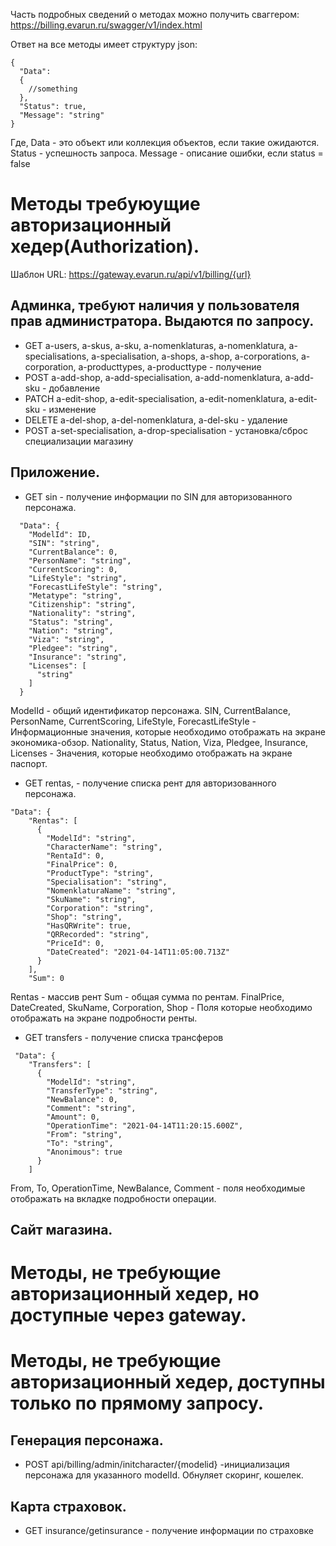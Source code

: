 Часть подробных сведений о методах можно получить сваггером:
https://billing.evarun.ru/swagger/v1/index.html

Ответ на все методы имеет структуру json:
```
{
  "Data": 
  {
    //something
  },
  "Status": true,
  "Message": "string"
}
```
Где, Data - это объект или коллекция объектов, если такие ожидаются.
Status - успешность запроса.
Message - описание ошибки, если status = false

# Методы требуюущие авторизационный хедер(Authorization).
Шаблон URL: https://gateway.evarun.ru/api/v1/billing/{url}
## Админка, требуют наличия у пользователя прав администратора. Выдаются по запросу.
* GET a-users, a-skus, a-sku, a-nomenklaturas, a-nomenklatura, a-specialisations, a-specialisation, a-shops, a-shop, a-corporations, a-corporation, a-producttypes, a-producttype - получение 
* POST a-add-shop, a-add-specialisation, a-add-nomenklatura, a-add-sku - добавление 
* PATCH a-edit-shop, a-edit-specialisation, a-edit-nomenklatura, a-edit-sku - изменение 
* DELETE a-del-shop, a-del-nomenklatura, a-del-sku - удаление 
* POST a-set-specialisation, a-drop-specialisation - установка/сброс специализации магазину

## Приложение.
* GET sin - получение информации по SIN для авторизованного персонажа.
```
  "Data": {
    "ModelId": ID, 
    "SIN": "string",
    "CurrentBalance": 0,
    "PersonName": "string",
    "CurrentScoring": 0,
    "LifeStyle": "string",
    "ForecastLifeStyle": "string",
    "Metatype": "string",
    "Citizenship": "string",
    "Nationality": "string",
    "Status": "string",
    "Nation": "string",
    "Viza": "string",
    "Pledgee": "string",
    "Insurance": "string",
    "Licenses": [
      "string"
    ]
  }
```
ModelId - общий идентификатор персонажа. 
SIN, CurrentBalance, PersonName, CurrentScoring, LifeStyle, ForecastLifeStyle - Информационные значения, которые необходимо отображать на экране экономика-обзор. 
Nationality, Status, Nation, Viza, Pledgee, Insurance, Licenses - Значения, которые необходимо отображать на экране паспорт.
* GET rentas, - получение списка рент для авторизованного персонажа.
```
"Data": {
    "Rentas": [
      {
        "ModelId": "string",
        "CharacterName": "string",
        "RentaId": 0,
        "FinalPrice": 0,
        "ProductType": "string",
        "Specialisation": "string",
        "NomenklaturaName": "string",
        "SkuName": "string",
        "Corporation": "string",
        "Shop": "string",
        "HasQRWrite": true,
        "QRRecorded": "string",
        "PriceId": 0,
        "DateCreated": "2021-04-14T11:05:00.713Z"
      }
    ],
    "Sum": 0
```
Rentas - массив рент
Sum - общая сумма по рентам.
FinalPrice, DateCreated, SkuName, Corporation, Shop - Поля которые необходимо отображать на экране подробности ренты.
* GET  transfers - получение списка трансферов
```
 "Data": {
    "Transfers": [
      {
        "ModelId": "string",
        "TransferType": "string",
        "NewBalance": 0,
        "Comment": "string",
        "Amount": 0,
        "OperationTime": "2021-04-14T11:20:15.600Z",
        "From": "string",
        "To": "string",
        "Anonimous": true
      }
    ]
```
From, To, OperationTime, NewBalance, Comment - поля необходимые отображать на вкладке подробности операции.

## Сайт магазина.

# Методы, не требующие авторизационный хедер, но доступные через gateway.

# Методы, не требующие авторизационный хедер, доступны только по прямому запросу.
## Генерация персонажа.
* POST api/billing/admin/initcharacter/{modelid} -инициализация персонажа для указанного modelId. Обнуляет скоринг, кошелек.
## Карта страховок.
* GET insurance/getinsurance - получение информации по страховке
